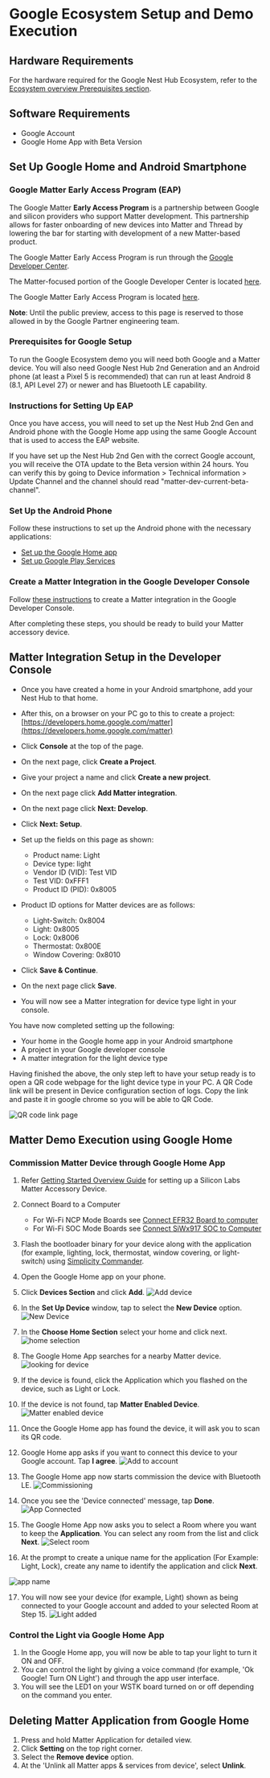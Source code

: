 # Google Ecosystem Setup and Demo Execution

## Hardware Requirements

For the hardware required for the Google Nest Hub Ecosystem, refer to the [Ecosystem overview Prerequisites section](./index#prerequisites).

## Software Requirements

- Google Account
- Google Home App with Beta Version

## Set Up Google Home and Android Smartphone

### Google Matter Early Access Program (EAP)

The Google Matter **Early Access Program** is a partnership between Google and silicon providers who support Matter development. This partnership allows for faster onboarding of new devices into Matter and Thread by lowering the bar for starting with development of a new Matter-based product.

The Google Matter Early Access Program is run through the [Google Developer Center](https://developers.home.google.com/). 

The Matter-focused portion of the Google Developer Center is located [here](https://developers.home.google.com/matter). 

The Google Matter Early Access Program is located [here](https://developers.home.google.com/matter/eap). 

**Note**: Until the public preview, access to this page is reserved to those allowed in by the Google Partner engineering team.

### Prerequisites for Google Setup

To run the Google Ecosystem demo you will need both Google and a Matter device. You will also need Google Nest Hub 2nd Generation and
an Android phone (at least a Pixel 5 is recommended) that can run at least Android 8 (8.1, API Level 27) or newer and has Bluetooth LE capability.

### Instructions for Setting Up EAP

Once you have access, you will need to set up the Nest Hub 2nd Gen and Android phone with the Google Home app using the same Google Account that is used to access the EAP website.

If you have set up the Nest Hub 2nd Gen with the correct Google account, you will receive the OTA update to the Beta version within 24 hours. You can verify this by going to Device information > Technical information > Update Channel and the channel should read "matter-dev-current-beta-channel".

### Set Up the Android Phone

Follow these instructions to set up the Android phone with the necessary applications:

- [Set up the Google Home app](https://developers.home.google.com/matter/eap/setup/home-app)
- [Set up Google Play Services](https://developers.home.google.com/matter/eap/setup/play-services)

### Create a Matter Integration in the Google Developer Console

Follow [these instructions](http://developers.home.google.com/matter/eap/project/create) to create a Matter integration in the Google Developer Console.

After completing these steps, you should be ready to build your Matter accessory device.

## Matter Integration Setup in the Developer Console

- Once you have created a home in your Android smartphone, add your Nest Hub to that home. 
- After this, on a browser on your PC go to this to create a project:
  [https://developers.home.google.com/matter](https://developers.home.google.com/matter)
- Click **Console** at the top of the page.
- On the next page, click **Create a Project**.
- Give your project a name and click **Create a new project**.
- On the next page click **Add Matter integration**.
- On the next page click **Next: Develop**.
- Click **Next: Setup**.
- Set up the fields on this page as shown:
  - Product name: Light
  - Device type: light
  - Vendor ID (VID): Test VID
  - Test VID: 0xFFF1
  - Product ID (PID): 0x8005

- Product ID options for Matter devices are as follows:
  - Light-Switch: 0x8004 
  - Light: 0x8005
  - Lock: 0x8006 
  - Thermostat: 0x800E 
  - Window Covering: 0x8010
- Click **Save & Continue**.
- On the next page click **Save**.
- You will now see a Matter integration for device type light in your console. 

You have now completed setting up the following:

- Your home in the Google home app in your Android smartphone
-	A project in your Google developer console
- A matter integration for the light device type

Having finished the above, the only step left to have your setup ready is to open a QR code webpage for the light device type in your PC. A QR Code link will be present in Device configuration section of logs. Copy the link and paste it in google chrome so you will be able to QR Code.

![QR code link page](./images/matter-rtt-qr-code-link.png)
 
## Matter Demo Execution using Google Home

### Commission Matter Device through Google Home App

1. Refer [Getting Started Overview Guide](/matter/<docspace-docleaf-version>/matter-wifi-getting-started-example) for setting up a Silicon Labs Matter Accessory Device.

2. Connect Board to a Computer
    - For Wi-Fi NCP Mode Boards see [Connect EFR32 Board to computer](/matter/<docspace-docleaf-version>/matter-wifi-getting-started-example/getting-started-efx32-ncp#connect-the-efx32-boards-to-a-computer)
    - For Wi-Fi SOC Mode Boards see [Connect SiWx917 SOC to Computer](/matter/<docspace-docleaf-version>/matter-wifi-getting-started-example/getting-started-with-soc#connect-siwx917-soc-to-computer)

3. Flash the bootloader binary for your device along with the application (for example, lighting, lock, thermostat, window covering, or light-switch) using [Simplicity Commander](/matter/<docspace-docleaf-version>/matter-wifi-run-demo/flashing-using-commander). 

4. Open the Google Home app on your phone.

5. Click **Devices Section** and click **Add**.
![Add device](./images/google-home-app-add-device.png?width=40%&height=40%)

6. In the **Set Up Device** window, tap to select the **New Device** option.
![New Device](./images/google-home-app-new-device.png?width=40%&height=40%)

7. In the **Choose Home Section** select your home and click next.
![home selection](./images/google-home-app-select-home.png?width=40%&height=40%)

8. The Google Home App searches for a nearby Matter device.
![looking for device](./images/google-home-app-looking-for-device.png?width=40%&height=40%)

9. If the device is found, click the Application which you flashed on the device, such as Light or Lock.

10. If the device is not found, tap **Matter Enabled Device**.
![Matter enabled device](./images/google-home-app-matter-enabled-device.png?width=40%&height=40%)

11. Once the Google Home app has found the device, it will ask you to scan its QR code.

12.  Google Home app asks if you want to connect this device to your Google account. Tap **I agree**.
![Add to account](./images/google-home-app-account-prompt.png?width=40%&height=40%)

13. The Google Home app now starts commission the device with Bluetooth LE.
![Commissioning](./images/google-home-app-connecting.png?width=40%&height=40%)

14. Once you see the 'Device connected' message, tap **Done**.
![App Connected](./images/google-home-app-connected.png?width=40%&height=40%)

15. The Google Home App now asks you to select a Room where you want to keep the **Application**. You can select any room from the list and click **Next**.
![Select room](./images/google-home-app-select-room.png?width=40%&height=40%)

16. At the prompt to create a unique name for the application (For Example: Light, Lock), create any name to identify the application and click **Next**.

![app name](./images/google-home-app-give-app-name.png?width=40%&height=40%)

17. You will now see your device (for example, Light) shown as being connected to your Google account and added to your selected Room at Step 15.
![Light added](./images/google-home-app-light-added.png?width=40%&height=40%)

### Control the Light via Google Home App

1. In the Google Home app, you will now be able to tap your light to turn it ON and OFF.
2. You can control the light by giving a voice command (for example, 'Ok Google! Turn ON Light') and through the app user interface.
3. You will see the LED1 on your WSTK board turned on or off depending on the command you enter.

## Deleting Matter Application from Google Home

1. Press and hold Matter Application for detailed view.
2. Click **Setting** on the top right corner.
3. Select the **Remove device** option.
4. At the 'Unlink all Matter apps & services from device', select **Unlink**.